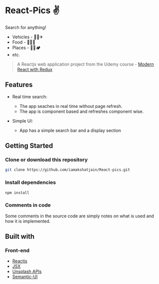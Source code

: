 
# React-Pics ✌
Search for anything! 
* Vehicles - 🚗🚌✈
* Food - 🍔🍟🍕 
* Places - 🌄🏰🏕 
* etc.

> A Reactjs web application project from the Udemy course - [Modern React with Redux](https://www.udemy.com/react-redux/)
## Features

* Real time search:
  
  * The app seaches in real time without page refresh.
  * The app is component based and refreshes component wise.

* Simple UI:

  * App has a simple search bar and a display section


 
## Getting Started

### Clone or download this repository

```sh
git clone https://github.com/iamakshatjain/React-pics.git
```

### Install dependencies

```sh
npm install
```

### Comments in code

Some comments in the source code are simply notes on what is used and how it is implemented.

## Built with

### Front-end

* [Reactjs](https://reactjs.org/)
* [JSX](#)
* [Unsplash APIs](https://unsplash.com/developers)
* [Semantic-UI](https://semantic-ui.com/)

